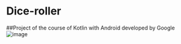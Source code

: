 # Dice-roller
##Project of the course of Kotlin with Android developed by Google
<br/>
![image](https://user-images.githubusercontent.com/32804625/90303579-81ec8700-de85-11ea-9ffc-df6410187ffd.png)

